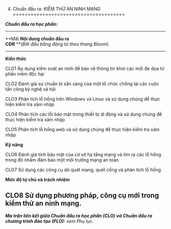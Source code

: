 4. Chuẩn đầu ra: KIỂM THỬ AN NINH MẠNG
======================================

***Chuẩn đầu ra học phần:***

  ---------------------------------------------------------------------------------------------------------------------------------------------------------
  **Mã\                              **Nội dung chuẩn đầu ra\
  CĐR**                              **(*Bắt đầu bằng động từ theo thang Bloom*)
  ---------------------------------- ----------------------------------------------------------------------------------------------------------------------
  **Kiến thức**                      

  CLO1                               Áp dụng kiểm soát an ninh để bảo vệ thông tin khỏi các mối đe dọa từ phần mềm độc hại

  CLO2                               Đánh giá sự chuẩn bị sẵn sàng của một tổ chức chống lại các cuộc tấn công kỹ nghệ xã hội

  CLO3                               Phân tích lỗ hổng trên Windows và Linux và sử dụng chúng để thực hiện kiểm tra xâm nhập

  CLO4                               Phân tích các lỗi bảo mật trong thiết bị di động và sử dụng chúng để thực hiện kiểm tra xâm nhập

  CLO5                               Phân tích lỗ hổng web và sử dụng chúng để thực hiện kiểm tra xâm nhập

  **Kỹ năng**                        

  CLO6                               Đánh giá tính bảo mật của cơ sở hạ tầng mạng và tìm ra các lỗ hổng trong đó nhằm đảm bảo một môi trường mạng an toàn

  CLO7                               Sử dụng các công cụ dò quét mạng, quét cổng và phân tích lỗ hổng

  **Mức độ tự chủ và trách nhiệm**   

  CLO8                               Sử dụng phương pháp, công cụ mới trong kiểm thử an ninh mạng.
  ---------------------------------------------------------------------------------------------------------------------------------------------------------

***Ma trận liên kết giữa Chuẩn đầu ra học phần (CLO) và Chuẩn đầu ra
chương trình đào tạo (PLO):** xem Phụ lục.*

